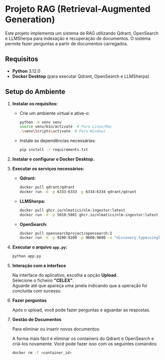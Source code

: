 # Projeto RAG (Retrieval-Augmented Generation)

Este projeto implementa um sistema de RAG utilizando Qdrant, OpenSearch e LLMSherpa para indexação e recuperação de documentos. O sistema permite fazer perguntas a partir de documentos carregados.

## Requisitos

- **Python** 3.12.0
- **Docker Desktop** (para executar Qdrant, OpenSearch e LLMSherpa)

## Setup do Ambiente

1. **Instalar os requisitos:**
   - Crie um ambiente virtual e ative-o:
     ```bash
     python -m venv venv
     source venv/bin/activate  # Para Linux/Mac
     .\venv\Scripts\activate  # Para Windows
     ```
   - Instale as dependências necessárias:
     ```bash
     pip install -r requirements.txt
     ```

2. **Instalar e configurar o Docker Desktop.**

3. **Executar os serviços necessários:**

   - **Qdrant:**
     ```bash
     docker pull qdrant/qdrant
     docker run -d -p 6333:6333 -p 6334:6334 qdrant/qdrant
     ```

   - **LLMSherpa:**
     ```bash
     docker pull ghcr.io/nlmatics/nlm-ingestor:latest
     docker run -d -p 5010:5001 ghcr.io/nlmatics/nlm-ingestor:latest
     ```

   - **OpenSearch:**
     ```bash
     docker pull opensearchproject/opensearch:2
     docker run -d -p 9200:9200 -p 9600:9600 -e "discovery.type=single-node" -e "OPENSEARCH_INITIAL_ADMIN_PASSWORD=Master_pw_123!#" opensearchproject/opensearch:latest
     ```

4. **Executar o arquivo `app.py`:**
   ```bash
   python app.py

5. **Interação com a interface**

    Na interface do aplicativo, escolha a opção **Upload**.  
    Selecione o ficheiro **"CELEX"**.  
    Aguarde até que apareça uma janela indicando que a operação foi concluída com sucesso.

6. **Fazer perguntas**

    Após o upload, você pode fazer perguntas e aguardar as respostas.

7. **Gestão de Documentos**

    Para eliminar ou inserir novos documentos:

    A forma mais fácil é eliminar os containers do Qdrant e OpenSearch e criá-los novamente. Você pode fazer isso com os seguintes comandos:

    ```bash
    docker rm -f <container_id>
